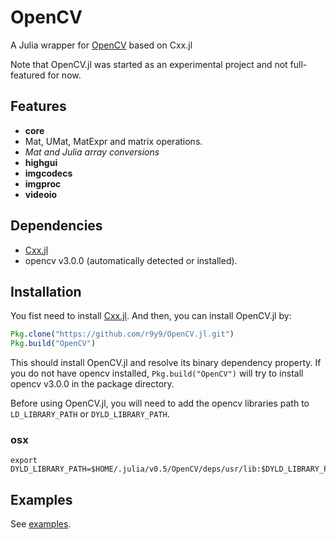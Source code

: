 # OpenCV

A Julia wrapper for [OpenCV](https://github.com/Itseez/opencv) based on Cxx.jl

Note that OpenCV.jl was started as an experimental project and not full-featured for now.

## Features

- **core**
 - Mat, UMat, MatExpr and matrix operations.
 - *Mat and Julia array conversions*
- **highgui**
- **imgcodecs**
- **imgproc**
- **videoio**

## Dependencies

- [Cxx.jl](https://github.com/Keno/Cxx.jl)
- opencv v3.0.0 (automatically detected or installed).

## Installation

You fist need to install [Cxx.jl](https://github.com/Keno/Cxx.jl). And then, you can install OpenCV.jl by:

```jl
Pkg.clone("https://github.com/r9y9/OpenCV.jl.git")
Pkg.build("OpenCV")
```

This should install OpenCV.jl and resolve its binary dependency property. If you do not have opencv installed, `Pkg.build("OpenCV")` will try to install opencv v3.0.0 in the package directory.

Before using OpenCV.jl, you will need to add the opencv libraries path to `LD_LIBRARY_PATH` or `DYLD_LIBRARY_PATH`.

### osx

```
export DYLD_LIBRARY_PATH=$HOME/.julia/v0.5/OpenCV/deps/usr/lib:$DYLD_LIBRARY_PATH
```

## Examples

See [examples](./examples).

